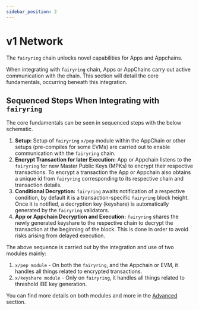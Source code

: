 ```yaml
---
sidebar_position: 2
---
```


# v1 Network

The `fairyring` chain unlocks novel capabilities for Apps and Appchains. 

<!-- This is in the quickstart already, but I think it's good to repeat it here to help prime the topics of the network -->

When integrating with `fairyring` chain, Apps or AppChains carry out active communication with the chain. This section will detail the core fundamentals,  occurring beneath this integration. 

## Sequenced Steps When Integrating with `fairyring`

The core fundamentals can be seen in sequenced steps with the below schematic.

<!-- TODO - Get Schematic -->

1. **Setup:** Setup of `fairyring` `x/pep` module within the AppChain or other setups (pre-compiles for some EVMs) are carried out to enable communication with the `fairyring` chain.
2. **Encrypt Transaction for later Execution:** App or Appchain listens to the `fairyring` for new Master Public Keys (MPKs) to encrypt their respective transactions. To encrypt a transaction the App or Appchain also obtains a unique id from `fairyring` corresponding to its respective chain and transaction details.
3. **Conditional Decryption:** `fairyring` awaits notification of a respective condition, by default it is a transaction-specific `fairyring` block height. Once it is notified, a decryption key (keyshare) is automatically generated by the `fairyring` validators.
4. **App or Appchain Decryption and Execution:** `fairyring` shares the newly generated keyshare to the respective chain to decrypt the transaction at the beginning of the block. This is done in order to avoid risks arising from delayed execution.

The above sequence is carried out by the integration and use of two modules mainly:

1. `x/pep module` - On both the `fairyring`, and the Appchain or EVM, it handles all things related to encrypted transactions.
2. `x/keyshare module` - Only on `fairyring`, it handles all things related to threshold IBE key generation.

You can find more details on both modules and more in the [Advanced](TODO-GetLink) section.